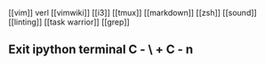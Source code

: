 [[vim]]
verl
[[vimwiki]]
[[i3]]
[[tmux]]
[[markdown]]
[[zsh]]
[[sound]]
[[linting]]
[[task warrior]]
[[grep]]
## Exit ipython terminal C - \ + C - n
